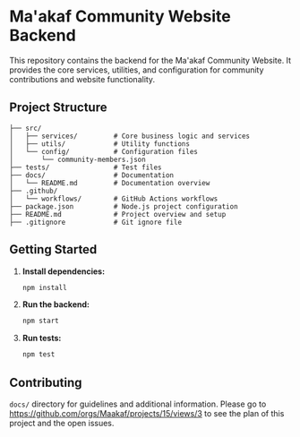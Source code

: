 # Ma'akaf Community Website Backend

This repository contains the backend for the Ma'akaf Community Website. It provides the core services, utilities, and configuration for community contributions and website functionality.

## Project Structure

```
├── src/
│   ├── services/         # Core business logic and services
│   ├── utils/            # Utility functions
│   └── config/           # Configuration files
│       └── community-members.json
├── tests/                # Test files
├── docs/                 # Documentation
│   └── README.md         # Documentation overview
├── .github/
│   └── workflows/        # GitHub Actions workflows
├── package.json          # Node.js project configuration
├── README.md             # Project overview and setup
├── .gitignore            # Git ignore file
```

## Getting Started

1. **Install dependencies:**
   ```bash
   npm install
   ```
2. **Run the backend:**
   ```bash
   npm start
   ```
3. **Run tests:**
   ```bash
   npm test
   ```

## Contributing
`docs/` directory for guidelines and additional information. Please go to https://github.com/orgs/Maakaf/projects/15/views/3 to see the plan of this project and the open issues.
